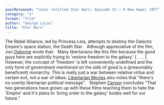 ```yaml
---
yearReleased: "later retitled Star Wars: Episode IV – A New Hope; 1977"
category: "s"
format: "film"
author: "George Lucas"
title: "Star Wars"
---
```

The Rebel Alliance, led by Princess Leia, attempts to  destroy the Galactic Empire's space station, the Death Star.
 
Although appreciative of the film, Jon <a href="biblio.htm#Osborne">Osborne</a> wrote that:
 
Many libertarians like this film because the good guys  here are explicitly trying to 'restore freedom to the galaxy.' [ . . . ]  However, the concept of 'freedom' is left conveniently undefined and the only  form of government mentioned on the side of good is a (presumably beneficent)  monarchy. This is really just a war between relative virtue and certain evil,  not a war of ideas.
 <a href="http://libertarianmovies.net/S/Star-Wars-1977-.html">Libertarian Movies</a>  also notes that "there's no overtly libertarian political message".
 
Stephen <a href="https://mises.org/library/films-liberty-and-state-1">Carson</a>  concludes "That two generations have grown up with these films teaching them to  hate the 'Empire' and it's plans to 'bring order to the galaxy' bodes well for  our future."